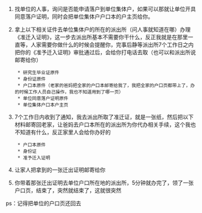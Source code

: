 

1. 找单位的人事，询问是否能申请落户到单位集体户，如果可以那就让单位开具同意落户证明，同时会把单位集体户户口本的户主页给你。
2. 拿上以下相关证件去单位集体户的所在的派出所（问人事就知道在哪）办理《准迁入证明》，这一步去派出所基本不需要你干什么，反正我就是在那里一直等，人家需要你做什么的时候会提醒你，完事后静等派出所7个工作日之内把你的《准予迁入证明》审批通过后，会给你打电话去取（也可以和派出所说邮寄给你）

	    * 研究生毕业证原件	
	    * 身份证原件	
	    * 户口本原件（老家的爸妈把全家的户口本邮寄给我了，我把全家的户口页都带上了，办的时候工作人员自己操作，我也不知道用到了哪一页）	
	    * 单位同意落户证明原件	
	    * 单位集体户口本户主页	
  
     
  
3. 7个工作日内收到了通知，我去派出所取了准迁证，就是一张纸，然后把以下材料邮寄回老家，让爸妈去户口本所在的派出所为你代办相关手续，这个我也不知道有什么，反正家里人会给你办好的


	    * 户口本原件
	    * 身份证
	    * 准予迁入证明


4. 让家人把拿到的一张迁出证明邮寄给你
5. 你带着那张迁出证明去单位户口所在地的派出所，5分钟就办完了，领了一张户口页，结束了，突然就结束了，这就很突然

ps：记得把单位的户口页还回去

